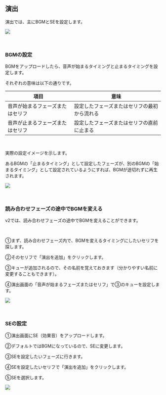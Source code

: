 ## 演出

演出では、主にBGMとSEを設定します。

![](../../images/bgm1.png)

<br>

### BGMの設定

BGMをアップロードしたら、音声が始まるタイミングと止まるタイミングを設定します。

それぞれの意味は以下の通りです。

| 項目                 | 意味                        |
| -------------------- | ----------------------------- |
| 音声が始まるフェーズまたはセリフ     | 設定したフェーズまたはセリフの最初から流れる |
| 音声が止まるフェーズまたはセリフ  | 設定したフェーズまたはセリフの直前に止まる |

<br>

実際の設定イメージを示します。

あるBGMの「止まるタイミング」として設定したフェーズが、別のBGMの「始まるタイミング」として設定されているようにすれば、BGMが途切れずに再生されます。

![](../../images/bgm2.png)

<br>

### 読み合わせフェーズの途中でBGMを変える

v2では、読み合わせフェーズの途中でBGMを変えることができます。

<br>

①まず、読み合わせフェーズ内で、BGMを変えるタイミングにしたいセリフを探します。

②そのセリフで「演出を追加」をクリックします。

③キューが追加されるので、その名前を覚えておきます（分かりやすい名前に変更することもできます）。

④演出画面の「音声が始まるフェーズまたはセリフ」で③のキューを設定します。

![](../../images/bgm4.png)

<br>

### SEの設定

①演出画面にSE（効果音）をアップロードします。

②デフォルトではBGMになっているので、SEに変更します。

③SEを設定したいフェーズに行きます。

④SEを設定したいセリフで「演出を追加」をクリックします。

⑤SEを選択します。

![](../../images/bgm3.png)